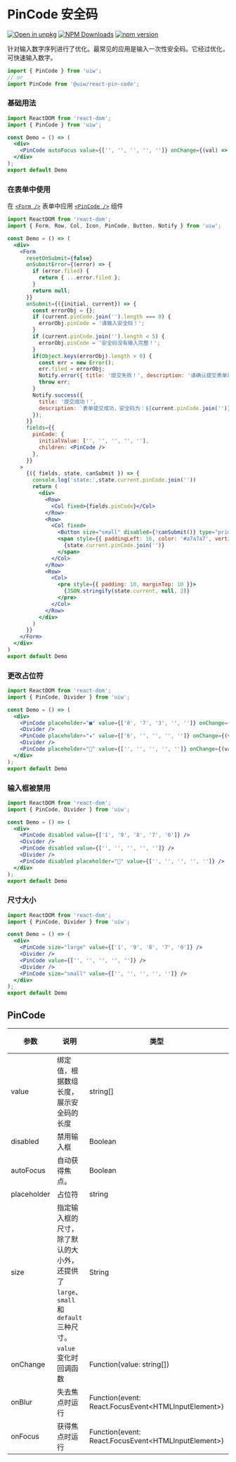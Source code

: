 PinCode 安全码
===

[![Open in unpkg](https://img.shields.io/badge/Open%20in-unpkg-blue)](https://uiwjs.github.io/npm-unpkg/#/pkg/@uiw/react-pin-code/file/README.md)
[![NPM Downloads](https://img.shields.io/npm/dm/@uiw/react-pin-code.svg?style=flat)](https://www.npmjs.com/package/@uiw/react-pin-code)
[![npm version](https://img.shields.io/npm/v/@uiw/react-pin-code.svg?label=@uiw/react-pin-code)](https://npmjs.com/@uiw/react-pin-code)

针对输入数字序列进行了优化。最常见的应用是输入一次性安全码。它经过优化，可快速输入数字。

```jsx
import { PinCode } from 'uiw';
// or
import PinCode from '@uiw/react-pin-code';
```

### 基础用法

<!--rehype:bgWhite=true&codeSandbox=true&codePen=true-->
```jsx mdx:preview
import ReactDOM from 'react-dom';
import { PinCode } from 'uiw';

const Demo = () => (
  <div>
    <PinCode autoFocus value={['', '', '', '', '']} onChange={(val) => console.log(val)} />
  </div>
);
export default Demo
```

### 在表单中使用

在 [`<Form />`](#/components/form) 表单中应用 [`<PinCode />`](#/components/pin-code) 组件

<!--rehype:bgWhite=true&codeSandbox=true&codePen=true-->
```jsx mdx:preview
import ReactDOM from 'react-dom';
import { Form, Row, Col, Icon, PinCode, Button, Notify } from 'uiw';

const Demo = () => (
  <div>
    <Form
      resetOnSubmit={false}
      onSubmitError={(error) => {
        if (error.filed) {
          return { ...error.filed };
        }
        return null;
      }}
      onSubmit={({initial, current}) => {
        const errorObj = {};
        if (current.pinCode.join('').length === 0) {
          errorObj.pinCode = '请输入安全码！';
        }
        if (current.pinCode.join('').length < 5) {
          errorObj.pinCode = '安全码没有输入完整！';
        }
        if(Object.keys(errorObj).length > 0) {
          const err = new Error();
          err.filed = errorObj;
          Notify.error({ title: '提交失败！', description: '请确认提交表单是否正确！' });
          throw err;
        }
        Notify.success({
          title: '提交成功！',
          description: `表单提交成功，安全码为：${current.pinCode.join('')}！`,
        });
      }}
      fields={{
        pinCode: {
          initialValue: ['', '', '', '', ''],
          children: <PinCode />
        },
      }}
    >
      {({ fields, state, canSubmit }) => {
        console.log('state:',state.current.pinCode.join(''))
        return (
          <div>
            <Row>
              <Col fixed>{fields.pinCode}</Col>
            </Row>
            <Row>
              <Col fixed>
                <Button size="small" disabled={!canSubmit()} type="primary" htmlType="submit">提交</Button>
                <span style={{ paddingLeft: 16, color: '#a7a7a7', verticalAlign: 'middle' }}>
                  {state.current.pinCode.join('')}
                </span>
              </Col>
            </Row>
            <Row>
              <Col>
                <pre style={{ padding: 10, marginTop: 10 }}>
                  {JSON.stringify(state.current, null, 2)}
                </pre>
              </Col>
            </Row>
          </div>
        )
      }}
    </Form>
  </div>
)
export default Demo
```

### 更改占位符

<!--rehype:bgWhite=true&codeSandbox=true&codePen=true-->
```jsx mdx:preview
import ReactDOM from 'react-dom';
import { PinCode, Divider } from 'uiw';

const Demo = () => (
  <div>
    <PinCode placeholder="■" value={['8', '7', '3', '', '']} onChange={(val) => console.log(val)} />
    <Divider />
    <PinCode placeholder="★" value={['6', '', '', '', '']} onChange={(val) => console.log(val)} />
    <Divider />
    <PinCode placeholder="🤣" value={['', '', '', '', '']} onChange={(val) => console.log(val)} />
  </div>
);
export default Demo
```

### 输入框被禁用

<!--rehype:bgWhite=true&codeSandbox=true&codePen=true-->
```jsx mdx:preview
import ReactDOM from 'react-dom';
import { PinCode, Divider } from 'uiw';

const Demo = () => (
  <div>
    <PinCode disabled value={['1', '9', '8', '7', '0']} />
    <Divider />
    <PinCode disabled value={['', '', '', '', '']} />
    <Divider />
    <PinCode disabled placeholder="🤣" value={['', '', '', '', '']} />
  </div>
);
export default Demo
```

### 尺寸大小

<!--rehype:bgWhite=true&codeSandbox=true&codePen=true-->
```jsx mdx:preview
import ReactDOM from 'react-dom';
import { PinCode, Divider } from 'uiw';

const Demo = () => (
  <div>
    <PinCode size="large" value={['1', '9', '8', '7', '0']} />
    <Divider />
    <PinCode value={['', '', '', '', '']} />
    <Divider />
    <PinCode size="small" value={['', '', '', '', '']} />
  </div>
);
export default Demo
```

## PinCode

| 参数 | 说明 | 类型 | 默认值 |
|--------- |-------- |--------- |-------- |
| value | 绑定值，根据数组长度，展示安全码的长度 | string[] | - |
| disabled | 禁用输入框 | Boolean | `false` |
| autoFocus | 自动获得焦点。 | Boolean | - |
| placeholder | 占位符 | string | `○` |
| size | 指定输入框的尺寸，除了默认的大小外，还提供了 `large`、`small` 和 `default` 三种尺寸。 | String | - |
| onChange | `value` 变化时回调函数 | Function(value: string[]) | - |
| onBlur | 失去焦点时运行 | Function(event: React.FocusEvent<HTMLInputElement\>) | - |
| onFocus | 获得焦点时运行 | Function(event: React.FocusEvent<HTMLInputElement\>) | - |